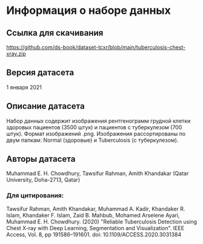 # Информация о наборе данных

## Ссылка для скачивания
https://github.com/ds-book/dataset-tcxr/blob/main/tuberculosis-chest-xray.zip

## Версия датасета

1 января 2021

## Описание датасета
Набор данных содержит изображения рентгенограмм грудной клетки здоровых пациентов (3500 штук) и пациентов с туберкулезом (700 штук). Формат изображений .png. Изображения рассортированы по двум папкам: Normal (здоровые) и Tuberculosis (с туберкулезом).

## Авторы датасета
Muhammad E. H. Chowdhury, Tawsifur Rahman, Amith Khandakar (Qatar University, Doha-2713, Qatar)

### Для цитирования: 

Tawsifur Rahman, Amith Khandakar, Muhammad A. Kadir, Khandaker R. Islam, Khandaker F. Islam, Zaid B. Mahbub, Mohamed Arselene Ayari, Muhammad E. H. Chowdhury. (2020) "Reliable Tuberculosis Detection using Chest X-ray with Deep Learning, Segmentation and Visualization". IEEE Access, Vol. 8, pp 191586–191601. doi: 10.1109/ACCESS.2020.3031384
